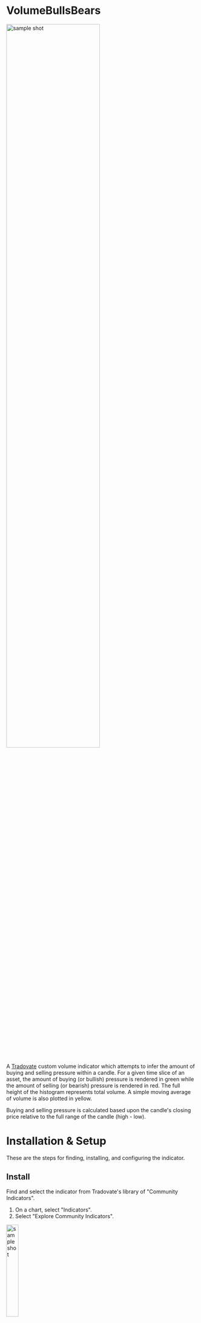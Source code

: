 # VolumeBullsBears

<img width="70%" alt="sample shot" src="https://user-images.githubusercontent.com/3299770/102228697-9d59b400-3eb0-11eb-9e85-b819787369d0.png">

A [Tradovate](https://www.tradovate.com) custom volume indicator which attempts to infer the amount of buying and selling pressure within a candle. For a given time slice of an asset, the amount of buying (or bullish) pressure is rendered in green while the amount of selling (or bearish) pressure is rendered in red. The full height of the histogram represents total volume. A simple moving average of volume is also plotted in yellow.

Buying and selling pressure is calculated based upon the candle's closing price relative to the full range of the candle (high - low).

# Installation & Setup

These are the steps for finding, installing, and configuring the indicator.

## Install

Find and select the indicator from Tradovate's library of "Community Indicators".

1. On a chart, select "Indicators".
1. Select "Explore Community Indicators".

<img width="25%" alt="sample shot" src="https://user-images.githubusercontent.com/3299770/102236788-879cbc80-3eb9-11eb-9bf1-f1771363a77a.png">

3. From the "Community Indicators" dialog box, search for "VolumeBullsBears" and then click "Install".

<img width="50%" alt="sample shot" src="https://user-images.githubusercontent.com/3299770/102302073-daa85b00-3f1d-11eb-9e7c-93fda7ad221c.png">

You will be presented with a message box on where to find the indicator.

4. Find the "Bulls vs Bears" indicator from your library and select it to add it to a chart.

<img width="20%" alt="sample shot" src="https://user-images.githubusercontent.com/3299770/102243900-51633b00-3ec1-11eb-89cc-8dc56df6f6cc.png">

...

<img width="20%" alt="sample shot" src="https://user-images.githubusercontent.com/3299770/102243937-5b853980-3ec1-11eb-805e-e70671524770.png">

You will then be presented with its Settings dialog.

## Settings

<img width="50%" alt="sample shot" src="https://user-images.githubusercontent.com/3299770/102231340-7badfc00-3eb3-11eb-9b40-1b3c40594455.png">

Adjusting the line styles for the _**BEARS**_ and _**BULLS**_ plots have no effect.

_**VOL AVG PERIOD**_: sets the range used for calculating the volume's simple moving average.

# Details

**Bull** and **Bear** volume is a guestimation based upon the close of the candle relative to the total range of the candle. That is, this is **not** by any means a direct reflection of the actual number of units bought and sold.

It is important to understand the underlying formulas used for calculating what percentage of total volume compose of bulls and bears. These formulas use the corresponding price candle's high, low, and closing prices:

    %bulls = (close - low) / (high - low)
    %bears = (high - close) / (high - low)

The actual meaning of these numbers and how they can be best used for interpreting price action is left as a judgement call by the user.

# Known Issues

See the [issues](/../../issues) page.

# Acknowledgements

This is a collaborative product of the [TheoTrade](https://theotrade.com/) Futures community.
